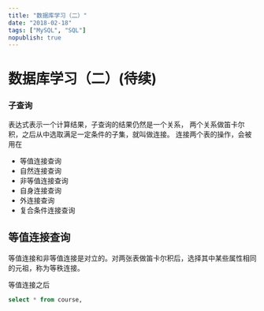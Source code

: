 ```yaml
---
title: "数据库学习（二）"
date: "2018-02-18"
tags: ["MySQL", "SQL"]
nopublish: true
---
```

# 数据库学习（二）(待续)


### 子查询

表达式表示一个计算结果，子查询的结果仍然是一个关系，
两个关系做笛卡尔积，之后从中选取满足一定条件的子集，就叫做连接。
连接两个表的操作，会被用在

- 等值连接查询
- 自然连接查询
- 非等值连接查询
- 自身连接查询
- 外连接查询
- 复合条件连接查询

## 等值连接查询

等值连接和非等值连接是对立的。对两张表做笛卡尔积后，选择其中某些属性相同的元祖，称为等秩连接。

等值连接之后

```sql
select * from course,
```
